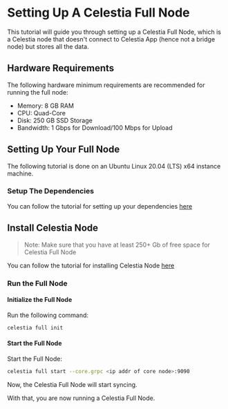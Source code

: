 # Setting Up A Celestia Full Node

This tutorial will guide you through setting up a Celestia Full Node,
which is a Celestia node that doesn't connect to Celestia App
(hence not a bridge node) but stores all the data.

## Hardware Requirements

The following hardware minimum requirements are recommended for running
the full node:

* Memory: 8 GB RAM
* CPU: Quad-Core
* Disk: 250 GB SSD Storage
* Bandwidth: 1 Gbps for Download/100 Mbps for Upload

## Setting Up Your Full Node

The following tutorial is done on an Ubuntu Linux 20.04 (LTS) x64
instance machine.

### Setup The Dependencies

You can follow the tutorial for setting up your dependencies [here](../developers/environment)

## Install Celestia Node

> Note: Make sure that you have at least 250+ Gb of free space
  for Celestia Full Node  

You can follow the tutorial for installing Celestia Node [here](../developers/celestia-node)

### Run the Full Node

#### Initialize the Full Node

Run the following command:

```sh
celestia full init
```

#### Start the Full Node

Start the Full Node:

```sh
celestia full start --core.grpc <ip addr of core node>:9090
```

Now, the Celestia Full Node will start syncing.

With that, you are now running a Celestia Full Node.

